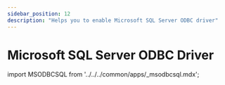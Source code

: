 ```yaml
---
sidebar_position: 12
description: "Helps you to enable Microsoft SQL Server ODBC driver"
---
```


# Microsoft SQL Server ODBC Driver

import MSODBCSQL from '../../../common/apps/\_msodbcsql.mdx';

<MSODBCSQL />

